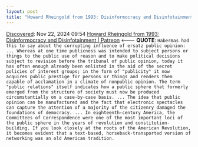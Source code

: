 ```yaml
---
layout: post
title: "Howard Rheingold from 1993: Disinformocracy and Disinfotainment \| Patreon"
---
```

[Discovered](http://rolandtanglao.com/2020/07/29/p1-blogthis-checkvist-list-links-to-blog/): Nov 22, 2024 09:54 [Howard Rheingold from 1993: Disinformocracy and Disinfotainment | Patreon](https://www.patreon.com/posts/disinformocracy-116407675) <--- **QUOTE**: `Habermas had this to say about the corrupting influence of ersatz public opinion: ... Whereas at one time publicness was intended to subject persons or things to the public use of reason and to make political decisions subject to revision before the tribunal of public opinion, today it has often enough already been enlisted in the aid of the secret policies of interest groups; in the form of "publicity" it now acquires public prestige for persons or things and renders them capable of acclamation in a climate of nonpublic opinion. The term "public relations" itself indicates how a public sphere that formerly emerged from the structure of society must now be produced circumstantially on a case-by-case basis. ... The idea that public opinion can be manufactured and the fact that electronic spectacles can capture the attention of a majority of the citizenry damaged the foundations of democracy. ... In eighteenth-century America, the Committees of Correspondence were one of the most important loci of the public sphere in the years of revolution and constitution-building. If you look closely at the roots of the American Revolution, it becomes evident that a text-based, horseback-transported version of networking was an old American tradition.`
